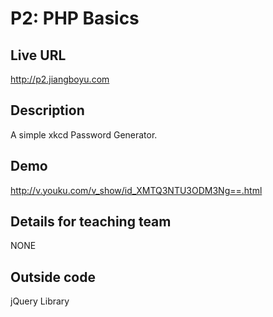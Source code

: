 # P2: PHP Basics

## Live URL
<http://p2.jiangboyu.com>

## Description
A simple xkcd Password Generator.

## Demo
<http://v.youku.com/v_show/id_XMTQ3NTU3ODM3Ng==.html>

## Details for teaching team
NONE

## Outside code
jQuery Library
